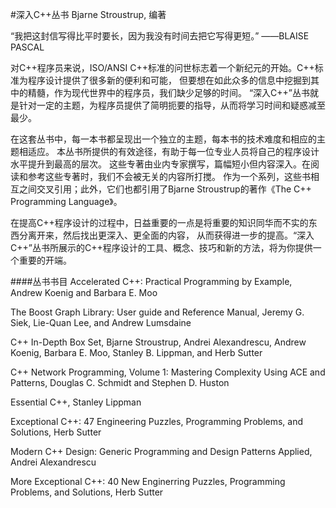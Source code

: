 #深入C++丛书
Bjarne Stroustrup, 编著

“我把这封信写得比平时要长，因为我没有时间去把它写得更短。”
                                                            ——BLAISE PASCAL
                                                            

对C++程序员来说，ISO/ANSI C++标准的问世标志着一个新纪元的开始。C++标准为程序设计提供了很多新的便利和可能，
但要想在如此众多的信息中挖掘到其中的精髓，作为现代世界中的程序员，我们缺少足够的时间。
“深入C++”丛书就是针对一定的主题，为程序员提供了简明扼要的指导，从而将学习时间和疑惑减至最少。

在这套丛书中，每一本书都呈现出一个独立的主题，每本书的技术难度和相应的主题相适应。
本丛书所提供的有效途径，有助于每一位专业人员将自己的程序设计水平提升到最高的层次。
这些专著由业内专家撰写，篇幅短小但内容深入。在阅读和参考这些专著时，我们不会被无关的内容所打搅。
作为一个系列，这些书相互之间交叉引用；此外，它们也都引用了Bjarne Stroustrup的著作《The C++ Programming Language》。

在提高C++程序设计的过程中，日益重要的一点是将重要的知识同华而不实的东西分离开来，然后找出更深入、更全面的内容，
从而获得进一步的提高。“深入C++”丛书所展示的C++程序设计的工具、概念、技巧和新的方法，将为你提供一个重要的开端。

####丛书书目
Accelerated C++: Practical Programming by Example, Andrew Koenig and Barbara E. Moo

The Boost Graph Library: User guide and Reference Manual, Jeremy G. Siek, Lie-Quan Lee, and Andrew Lumsdaine

C++ In-Depth Box Set, Bjarne Stroustrup, Andrei Alexandrescu, Andrew Koenig, Barbara E. Moo, Stanley B. Lippman, and Herb Sutter

C++ Network Programming, Volume 1: Mastering Complexity Using ACE and Patterns, Douglas C. Schmidt and Stephen D. Huston

Essential C++, Stanley Lippman

Exceptional C++: 47 Engineering Puzzles, Programming Problems, and Solutions, Herb Sutter

Modern C++ Design: Generic Programming and Design Patterns Applied, Andrei Alexandrescu

More Exceptional C++: 40 New Enginerring Puzzles, Programming Problems, and Solutions, Herb Sutter

